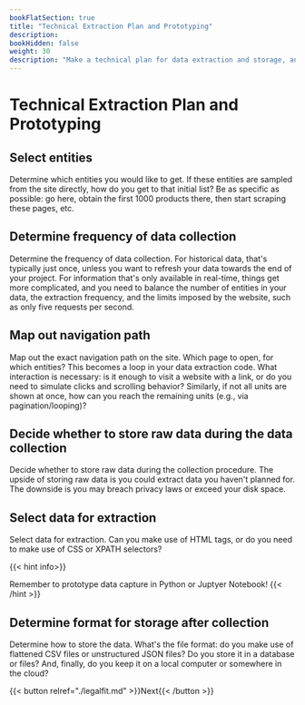 ```yaml
---
bookFlatSection: true
title: "Technical Extraction Plan and Prototyping"
description:
bookHidden: false
weight: 30
description: "Make a technical plan for data extraction and storage, and prototype your data collection."
---
```



# Technical Extraction Plan and Prototyping

## Select entities

Determine which entities you would like to get. If these entities are sampled from the site directly, how do you get to that initial list? Be as specific as possible: go here, obtain the first 1000 products there, then start scraping these pages, etc.

## Determine frequency of data collection

Determine the frequency of data collection. For historical data, that's typically just once, unless you want to refresh your data towards the end of your project. For information that's only available in real-time, things get more complicated, and you need to balance the number of entities in your data, the extraction frequency, and the limits imposed by the website, such as only five requests per second.

## Map out navigation path

Map out the exact navigation path on the site. Which page to open, for which entities? This becomes a loop in your data extraction code. What interaction is necessary: is it enough to visit a website with a link, or do you need to simulate clicks and scrolling behavior? Similarly, if not all units are shown at once, how can you reach the remaining units (e.g., via pagination/looping)?

## Decide whether to store raw data during the data collection

Decide whether to store raw data during the collection procedure. The upside of storing raw data is you could extract data you haven't planned for. The downside is you may breach privacy laws or exceed your disk space.

## Select data for extraction

Select data for extraction. Can you make use of HTML tags, or do you need to make use of CSS or XPATH selectors?

{{< hint info>}}

Remember to prototype data capture in Python or Juptyer Notebook!
{{< /hint >}}

## Determine format for storage after collection

Determine how to store the data. What's the file format: do you make use of flattened CSV files or unstructured JSON files? Do you store it in a database or files? And, finally, do you keep it on a local computer or somewhere in the cloud?

{{< button relref="./legalfit.md" >}}Next{{< /button >}}



<!--

a.	Step 1. Determine sample units and time frame
i.	For which seeds to collect data? If seeds are not available, provide a navigation path to get to the seeds.
ii.	For which time frame to collect (e.g., time period for archival data, or frequency of data collection for “live” data; if live, monitoring becomes essential)
b.	Step 2. Map navigation path
i.	Where is the data located (e.g., page, endpoint), and how can the location be reached (e.g., URL vs. click/scroll, user-interaction)
ii.	If not all units are shown at once, how can you reach the remaining units (e.g., via looping)?
c.	Step 3. Decide whether to store raw data
i.	Future gains from raw data (new variables, replication)
ii.	Legal considerations (e.g., privacy)
iii.	Infrastructure considerations (e.g., storage capacity, storage format, auxiliary operations)
d.	Step 4. Select data for extraction
i.	Identify the location of the required content (e.g., CSS, XPATH, regular expressions)
ii.	Decide which specific data to extract (e.g., text on the page, attributes from source code, images or file names to download)
iii.	Convert data in appropriate form (e.g., removing ,000 separators, swapping . with ,. This can be achieved by cleaning or extracting substrings, searching and replacing, etc.)
iv.	Enrich with meta data (e.g., time stamp of scrape, timestamp of job initiation, IP address or derivatives like location details)
e.	Step 5. Determine storage of extracted data
i.	Data structure (structured/flat, versus unstructured JSON)
ii.	Files versus databases
iii.	Location (local versus remote)

-->
